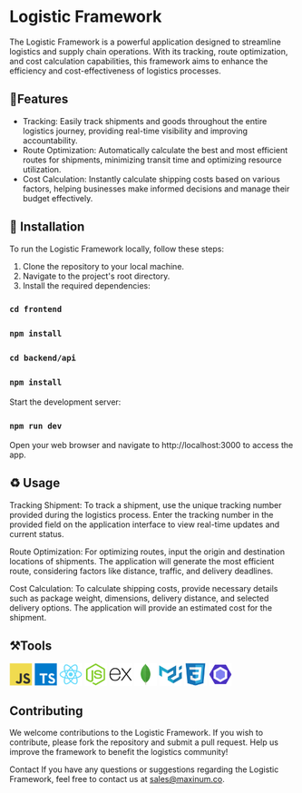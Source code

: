 # Logistic Framework

The Logistic Framework is a powerful application designed to streamline logistics and supply chain operations. With its tracking, route optimization, and cost calculation capabilities, this framework aims to enhance the efficiency and cost-effectiveness of logistics processes.

 ## 📔Features

 - Tracking: Easily track shipments and goods throughout the entire logistics journey, providing real-time visibility and improving accountability.
 - Route Optimization: Automatically calculate the best and most efficient routes for shipments, minimizing transit time and optimizing resource utilization.
 - Cost Calculation: Instantly calculate shipping costs based on various factors, helping businesses make informed decisions and manage their budget effectively.

## 💾 Installation

To run the Logistic Framework locally, follow these steps:

1. Clone the repository to your local machine.
2. Navigate to the project's root directory.
3. Install the required dependencies:
### `cd frontend`
### `npm install`
### `cd backend/api`
### `npm install`

Start the development server:
### `npm run dev`
Open your web browser and navigate to http://localhost:3000 to access the app.

## ♻️ Usage
Tracking Shipment:
To track a shipment, use the unique tracking number provided during the logistics process. Enter the tracking number in the provided field on the application interface to view real-time updates and current status.

Route Optimization:
For optimizing routes, input the origin and destination locations of shipments. The application will generate the most efficient route, considering factors like distance, traffic, and delivery deadlines.

Cost Calculation:
To calculate shipping costs, provide necessary details such as package weight, dimensions, delivery distance, and selected delivery options. The application will provide an estimated cost for the shipment.

## ⚒️Tools

<div>
    <img src="https://github.com/devicons/devicon/blob/master/icons/javascript/javascript-original.svg" title="JS" alt="JS" width="40" height="40"/>
    <img src="https://github.com/devicons/devicon/blob/master/icons/typescript/typescript-original.svg" title="TS" alt="TS" width="40" height="40"/>
    <img src="https://github.com/devicons/devicon/blob/master/icons/react/react-original.svg" title="React" alt="React" width="40" height="40"/>
    <img src="https://github.com/devicons/devicon/blob/master/icons/nodejs/nodejs-original.svg" title="NodeJS" alt="NodeJS" width="40" height="40"/>
    <img src="https://github.com/devicons/devicon/blob/master/icons/express/express-original.svg" title="Express" alt="Express" width="40" height="40"/>
    <img src="https://github.com/devicons/devicon/blob/master/icons/mongodb/mongodb-original.svg" title="MongoDB" alt="MongoDB" width="40" height="40"/>
    <img src="https://github.com/devicons/devicon/blob/master/icons/materialui/materialui-original.svg" title="MUI" alt="MUI" width="40" height="40"/>
    <img src="https://github.com/devicons/devicon/blob/master/icons/css3/css3-original.svg" title="CSS" alt="CSS" width="40" height="40"/>
    <img src="https://github.com/devicons/devicon/blob/master/icons/eslint/eslint-original.svg" title="Eslint" alt="Eslint" width="40" height="40"/>
</div>


## Contributing

We welcome contributions to the Logistic Framework. If you wish to contribute, please fork the repository and submit a pull request. Help us improve the framework to benefit the logistics community!

Contact
If you have any questions or suggestions regarding the Logistic Framework, feel free to contact us at sales@maxinum.co.
